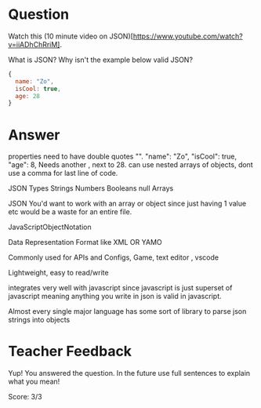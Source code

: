# Question

Watch this (10 minute video on JSON)[https://www.youtube.com/watch?v=iiADhChRriM].

What is JSON? Why isn't the example below valid JSON?

```js
{
  name: "Zo",
  isCool: true,
  age: 28
}
```

# Answer

properties need to have double quotes "".
"name": "Zo",
"isCool": true,
"age": 8,
Needs another , next to 28.
can use nested arrays of objects, dont use a comma for last line of code.

JSON Types
Strings
Numbers
Booleans
null
Arrays

JSON
You'd want to work with an array or object since just having 1 value etc would be a waste for an entire file.

JavaScriptObjectNotation

Data Representation Format like XML OR YAMO

Commonly used for APIs and Configs, Game, text editor , vscode

Lightweight, easy to read/write

integrates very well with javascript since javascript is just superset of javascript meaning anything you write in json is valid in javascript.

Almost every single major language has some sort of library to parse json strings into objects

# Teacher Feedback

Yup! You answered the question. In the future use full sentences to explain what you mean!

Score: 3/3